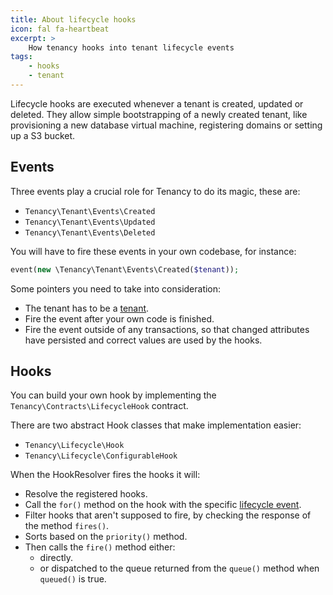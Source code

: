 ```yaml
---
title: About lifecycle hooks
icon: fal fa-heartbeat
excerpt: >
    How tenancy hooks into tenant lifecycle events
tags:
    - hooks
    - tenant
---
```


Lifecycle hooks are executed whenever a tenant is created, updated or deleted.
They allow simple bootstrapping of a newly created tenant, like provisioning a new
database virtual machine, registering domains or setting up a S3 bucket.

## Events

Three events play a crucial role for Tenancy to do its magic, these are:

- `Tenancy\Tenant\Events\Created` 
- `Tenancy\Tenant\Events\Updated` 
- `Tenancy\Tenant\Events\Deleted` 

You will have to fire these events in your own codebase, for instance:

```php
event(new \Tenancy\Tenant\Events\Created($tenant));
```

Some pointers you need to take into consideration:

- The tenant has to be a [tenant](what-is-a-tenant).
- Fire the event after your own code is finished.
- Fire the event outside of any transactions, so that changed attributes
have persisted and correct values are used by the hooks.

## Hooks

You can build your own hook by implementing the `Tenancy\Contracts\LifecycleHook` contract.

There are two abstract Hook classes that make implementation easier:

- `Tenancy\Lifecycle\Hook`
- `Tenancy\Lifecycle\ConfigurableHook`

When the HookResolver fires the hooks it will:
 
 - Resolve the registered hooks.
 - Call the `for()` method on the hook with the specific [lifecycle event](#events).
 - Filter hooks that aren't supposed to fire, by checking the response of the method `fires()`.
 - Sorts based on the `priority()` method.
 - Then calls the `fire()` method either:
    - directly.
    - or dispatched to the queue returned from the `queue()` method when `queued()` is true.